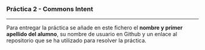 ### Práctica 2 - Commons Intent
---

Para entregar la práctica se añade en este fichero el **nombre y primer apellido del alumno**, su nombre de usuario en Github y un enlace al repositorio que se ha utilizado para resolver la práctica.
